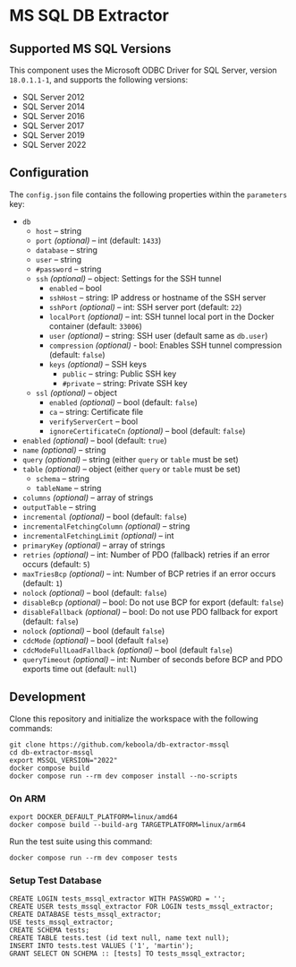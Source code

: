 # MS SQL DB Extractor

## Supported MS SQL Versions
This component uses the Microsoft ODBC Driver for SQL Server, version `18.0.1.1-1`, and supports the following versions:
- SQL Server 2012
- SQL Server 2014
- SQL Server 2016
- SQL Server 2017
- SQL Server 2019
- SQL Server 2022

## Configuration

The `config.json` file contains the following properties within the `parameters` key:

- `db`
    - `host` – string
    - `port` _(optional)_ – int (default: `1433`)
    - `database` – string
    - `user` – string
    - `#password` – string
    - `ssh` _(optional)_ – object: Settings for the SSH tunnel
        - `enabled` – bool
        - `sshHost` – string: IP address or hostname of the SSH server
        - `sshPort` _(optional)_ – int: SSH server port (default: `22`)
        - `localPort` _(optional)_ – int: SSH tunnel local port in the Docker container (default: `33006`)
        - `user` _(optional)_ – string: SSH user (default same as `db.user`)
        - `compression` _(optional)_ - bool: Enables SSH tunnel compression (default: `false`)
        - `keys` _(optional)_ – SSH keys
            - `public` – string: Public SSH key
            - `#private` – string: Private SSH key
    - `ssl` _(optional)_ – object
        - `enabled` _(optional)_ – bool (default: `false`)
        - `ca` – string: Certificate file
        - `verifyServerCert` – bool
        - `ignoreCertificateCn` _(optional)_ – bool (default: `false`)
- `enabled` _(optional)_ – bool (default: `true`)
- `name` _(optional)_ – string
- `query` _(optional)_ – string (either `query` or `table` must be set)
- `table` _(optional)_ – object (either `query` or `table` must be set)
    - `schema` – string
    - `tableName` – string
- `columns` _(optional)_ – array of strings
- `outputTable` – string
- `incremental` _(optional)_ – bool (default: `false`)
- `incrementalFetchingColumn` _(optional)_ – string
- `incrementalFetchingLimit` _(optional)_ – int
- `primaryKey` _(optional)_ – array of strings
- `retries` _(optional)_ – int: Number of PDO (fallback) retries if an error occurs (default: `5`)
- `maxTriesBcp` _(optional)_ – int: Number of BCP retries if an error occurs (default: `1`)
- `nolock` _(optional)_ – bool (default: `false`)
- `disableBcp` _(optional)_ – bool: Do not use BCP for export (default: `false`)
- `disableFallback` _(optional)_ – bool: Do not use PDO fallback for export (default: `false`)
- `nolock` _(optional)_ – bool (default `false`)
- `cdcMode` _(optional)_ – bool (default `false`)
- `cdcModeFullLoadFallback` _(optional)_ – bool (default `false`)
- `queryTimeout` _(optional)_ – int: Number of seconds before BCP and PDO exports time out (default: `null`)

## Development

Clone this repository and initialize the workspace with the following commands:

```
git clone https://github.com/keboola/db-extractor-mssql
cd db-extractor-mssql
export MSSQL_VERSION="2022"
docker compose build
docker compose run --rm dev composer install --no-scripts
```

### On ARM
```
export DOCKER_DEFAULT_PLATFORM=linux/amd64
docker compose build --build-arg TARGETPLATFORM=linux/arm64
```

Run the test suite using this command:

```
docker compose run --rm dev composer tests
```

### Setup Test Database

```
CREATE LOGIN tests_mssql_extractor WITH PASSWORD = '';
CREATE USER tests_mssql_extractor FOR LOGIN tests_mssql_extractor;
CREATE DATABASE tests_mssql_extractor;
USE tests_mssql_extractor;
CREATE SCHEMA tests;
CREATE TABLE tests.test (id text null, name text null);
INSERT INTO tests.test VALUES ('1', 'martin');
GRANT SELECT ON SCHEMA :: [tests] TO tests_mssql_extractor;
```
